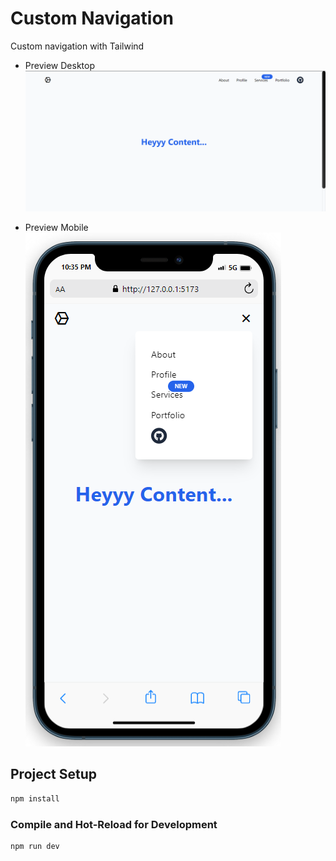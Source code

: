# Custom Navigation
Custom navigation with Tailwind

- Preview Desktop
![Slicing Design with Tailwindcss](/public/preview/hero-navigation.png)

- Preview Mobile
![Slicing Design with Tailwindcss](/public/preview/mobile-navigation.png)

## Project Setup

```sh
npm install
```

### Compile and Hot-Reload for Development

```sh
npm run dev
```

